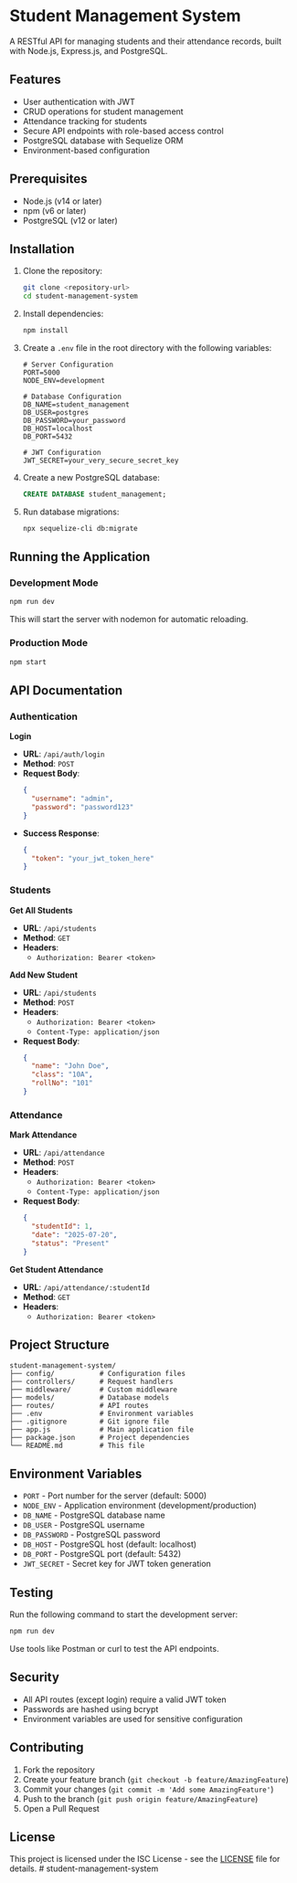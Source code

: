 # Student Management System

A RESTful API for managing students and their attendance records, built with Node.js, Express.js, and PostgreSQL.

## Features

- User authentication with JWT
- CRUD operations for student management
- Attendance tracking for students
- Secure API endpoints with role-based access control
- PostgreSQL database with Sequelize ORM
- Environment-based configuration

## Prerequisites

- Node.js (v14 or later)
- npm (v6 or later)
- PostgreSQL (v12 or later)

## Installation

1. Clone the repository:
   ```bash
   git clone <repository-url>
   cd student-management-system
   ```

2. Install dependencies:
   ```bash
   npm install
   ```

3. Create a `.env` file in the root directory with the following variables:
   ```env
   # Server Configuration
   PORT=5000
   NODE_ENV=development

   # Database Configuration
   DB_NAME=student_management
   DB_USER=postgres
   DB_PASSWORD=your_password
   DB_HOST=localhost
   DB_PORT=5432

   # JWT Configuration
   JWT_SECRET=your_very_secure_secret_key
   ```

4. Create a new PostgreSQL database:
   ```sql
   CREATE DATABASE student_management;
   ```

5. Run database migrations:
   ```bash
   npx sequelize-cli db:migrate
   ```

## Running the Application

### Development Mode
```bash
npm run dev
```
This will start the server with nodemon for automatic reloading.

### Production Mode
```bash
npm start
```

## API Documentation

### Authentication

**Login**
- **URL**: `/api/auth/login`
- **Method**: `POST`
- **Request Body**:
  ```json
  {
    "username": "admin",
    "password": "password123"
  }
  ```
- **Success Response**:
  ```json
  {
    "token": "your_jwt_token_here"
  }
  ```

### Students

**Get All Students**
- **URL**: `/api/students`
- **Method**: `GET`
- **Headers**:
  - `Authorization: Bearer <token>`

**Add New Student**
- **URL**: `/api/students`
- **Method**: `POST`
- **Headers**:
  - `Authorization: Bearer <token>`
  - `Content-Type: application/json`
- **Request Body**:
  ```json
  {
    "name": "John Doe",
    "class": "10A",
    "rollNo": "101"
  }
  ```

### Attendance

**Mark Attendance**
- **URL**: `/api/attendance`
- **Method**: `POST`
- **Headers**:
  - `Authorization: Bearer <token>`
  - `Content-Type: application/json`
- **Request Body**:
  ```json
  {
    "studentId": 1,
    "date": "2025-07-20",
    "status": "Present"
  }
  ```

**Get Student Attendance**
- **URL**: `/api/attendance/:studentId`
- **Method**: `GET`
- **Headers**:
  - `Authorization: Bearer <token>`

## Project Structure

```
student-management-system/
├── config/           # Configuration files
├── controllers/      # Request handlers
├── middleware/       # Custom middleware
├── models/           # Database models
├── routes/           # API routes
├── .env              # Environment variables
├── .gitignore        # Git ignore file
├── app.js            # Main application file
├── package.json      # Project dependencies
└── README.md         # This file
```

## Environment Variables

- `PORT` - Port number for the server (default: 5000)
- `NODE_ENV` - Application environment (development/production)
- `DB_NAME` - PostgreSQL database name
- `DB_USER` - PostgreSQL username
- `DB_PASSWORD` - PostgreSQL password
- `DB_HOST` - PostgreSQL host (default: localhost)
- `DB_PORT` - PostgreSQL port (default: 5432)
- `JWT_SECRET` - Secret key for JWT token generation

## Testing

Run the following command to start the development server:
```bash
npm run dev
```

Use tools like Postman or curl to test the API endpoints.

## Security

- All API routes (except login) require a valid JWT token
- Passwords are hashed using bcrypt
- Environment variables are used for sensitive configuration

## Contributing

1. Fork the repository
2. Create your feature branch (`git checkout -b feature/AmazingFeature`)
3. Commit your changes (`git commit -m 'Add some AmazingFeature'`)
4. Push to the branch (`git push origin feature/AmazingFeature`)
5. Open a Pull Request

## License

This project is licensed under the ISC License - see the [LICENSE](LICENSE) file for details.
#   s t u d e n t - m a n a g e m e n t - s y s t e m  
 